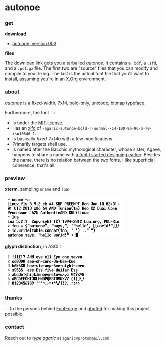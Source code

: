 # autonoe

[agave]: https://github.com/agarick/agave
[ff]: https://fontforge.github.io
[gbdfed]: http://www.math.nmsu.edu/~mleisher/Software/gbdfed/
[license]: https://raw.githubusercontent.com/agarick/autonoe/master/license.txt
[xlfd]: http://en.wikipedia.org/wiki/X_logical_font_description
[xorg]: http://www.x.org/wiki/

### get

**download**

* [autonoe, version 003](https://github.com/agarick/autonoe/raw/master/dist/autonoe-003.tar.gz)

**files**

The download link gets you a tarballed *autonoe*. It contains a `.bdf`, a `.sfd`, and a `.pcf.gz` file. The first two are "source" files that you can modify and compile to your liking. The last is the actual font file that you'll want to install, assuming you're in an [X.Org][xorg] environment.

### about

*autonoe* is a fixed-width, 7x14, bold-only, unicode, bitmap typeface.

Furthermore, the font ...:

* Is under the [MIT license][license].
* Has an [xlfd][xlfd] of `-agaric-autonoe-bold-r-normal--14-100-96-96-m-70-iso10646-1`.
* Is basically *fixed-7x14b* with a few modifications.
* Primarily targets shell use.
* Is named after the Bacchic mythological character, whose sister, Agave, happens to share a name with [a font I started designing earlier][agave]. Besides the name, there is no relation between the two fonts. I like superficial coherence, that's all.

### preview

**xterm**, sampling `uname` and `lua`:

![xterm](https://raw.githubusercontent.com/agarick/autonoe/master/sample/xterm.png)

**glyph distinction**, in ASCII:

![ascii](https://raw.githubusercontent.com/agarick/autonoe/master/sample/ascii.png)

### thanks

... to the persons behind [FontForge][ff] and [gbdfed][gbdfed] for making this project possible.

### contact

Reach out to *type agaric* at `agaric@protonmail.com`.
